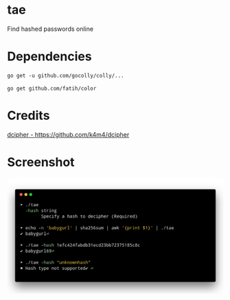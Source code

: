 # tae
Find hashed passwords online

# Dependencies
```
go get -u github.com/gocolly/colly/...
```

```
go get github.com/fatih/color
```

# Credits
[dcipher - https://github.com/k4m4/dcipher ](https://github.com/k4m4/dcipher)

# Screenshot
![ss](https://raw.githubusercontent.com/zerdnem/tae/master/carbon.png)

